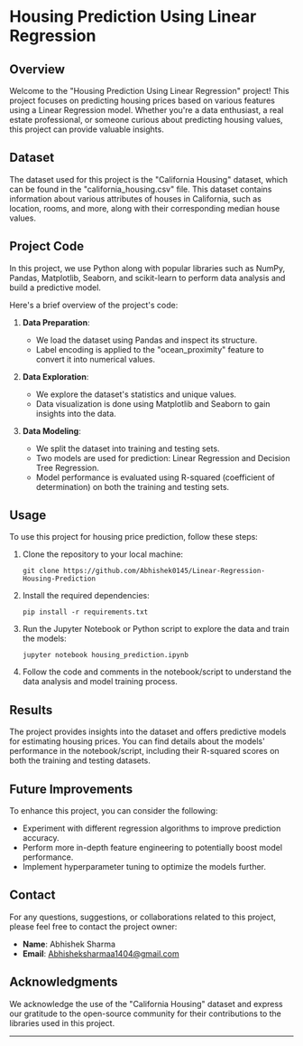# Housing Prediction Using Linear Regression

## Overview

Welcome to the "Housing Prediction Using Linear Regression" project! This project focuses on predicting housing prices based on various features using a Linear Regression model. Whether you're a data enthusiast, a real estate professional, or someone curious about predicting housing values, this project can provide valuable insights.

## Dataset

The dataset used for this project is the "California Housing" dataset, which can be found in the "california_housing.csv" file. This dataset contains information about various attributes of houses in California, such as location, rooms, and more, along with their corresponding median house values.

## Project Code

In this project, we use Python along with popular libraries such as NumPy, Pandas, Matplotlib, Seaborn, and scikit-learn to perform data analysis and build a predictive model.

Here's a brief overview of the project's code:

1. **Data Preparation**:
   - We load the dataset using Pandas and inspect its structure.
   - Label encoding is applied to the "ocean_proximity" feature to convert it into numerical values.

2. **Data Exploration**:
   - We explore the dataset's statistics and unique values.
   - Data visualization is done using Matplotlib and Seaborn to gain insights into the data.

3. **Data Modeling**:
   - We split the dataset into training and testing sets.
   - Two models are used for prediction: Linear Regression and Decision Tree Regression.
   - Model performance is evaluated using R-squared (coefficient of determination) on both the training and testing sets.

## Usage

To use this project for housing price prediction, follow these steps:

1. Clone the repository to your local machine:

   ```
   git clone https://github.com/Abhishek0145/Linear-Regression-Housing-Prediction
   ```

2. Install the required dependencies:

   ```
   pip install -r requirements.txt
   ```

3. Run the Jupyter Notebook or Python script to explore the data and train the models:

   ```
   jupyter notebook housing_prediction.ipynb
   ```

4. Follow the code and comments in the notebook/script to understand the data analysis and model training process.

## Results

The project provides insights into the dataset and offers predictive models for estimating housing prices. You can find details about the models' performance in the notebook/script, including their R-squared scores on both the training and testing datasets.

## Future Improvements

To enhance this project, you can consider the following:

- Experiment with different regression algorithms to improve prediction accuracy.
- Perform more in-depth feature engineering to potentially boost model performance.
- Implement hyperparameter tuning to optimize the models further.

## Contact

For any questions, suggestions, or collaborations related to this project, please feel free to contact the project owner:

- **Name**: Abhishek Sharma
- **Email**: Abhisheksharmaa1404@gmail.com

## Acknowledgments

We acknowledge the use of the "California Housing" dataset and express our gratitude to the open-source community for their contributions to the libraries used in this project.

---
